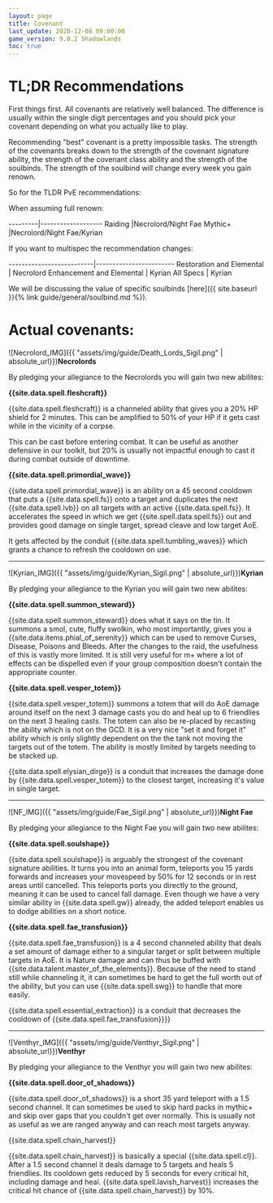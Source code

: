 ```yaml
---
layout: page
title: Covenant
last_update: 2020-12-08 09:00:00
game_version: 9.0.2 Shadowlands
toc: true
---
```


# TL;DR Recommendations

First things first. All covenants are relatively well balanced. The difference is usually within the single digit percentages and you should pick your covenant depending on what you actually like to play.

Recommending "best" covenant is a pretty impossible tasks.
The strength of the covenants breaks down to the strength of the covenant signature ability, the strength of the covenant class ability and the strength of the soulbinds.
The strength of the soulbind will change every week you gain renown.

So for the TLDR PvE recommendations:

When assuming full renown:

---------|-------------------
Raiding |Necrolord/Night Fae
Mythic+ |Necrolord/Night Fae/Kyrian


If you want to multispec the recommendation changes:

--------------------------|------------------------
Restoration and Elemental | Necrolord
Enhancement and Elemental | Kyrian
All Specs          | Kyrian

We will be discussing the value of specific soulbinds [here]({{ site.baseurl }}{% link guide/general/soulbind.md %}).

# Actual covenants:

![Necrolord_IMG]({{ "assets/img/guide/Death_Lords_Sigil.png" | absolute_url}})__Necrolords__

By pledging your allegiance to the Necrolords you will gain two new abilites:

**{{site.data.spell.fleshcraft}}**

{{site.data.spell.fleshcraft}} is a channeled ability that gives you a 20% HP shield for 2 minutes. This can be amplified to 50% of your HP if it gets cast while in the vicinity of a corpse.

This can be cast before entering combat.
It can be useful as another defensive in our toolkit, but 20% is usually not impactful enough to cast it during combat outside of downtime.

**{{site.data.spell.primordial_wave}}**

{{site.data.spell.primordial_wave}} is an ability on a 45 second cooldown that puts a {{site.data.spell.fs}} onto a target and duplicates the next {{site.data.spell.lvb}} on all targets with an active {{site.data.spell.fs}}.
It accelerates the speed in which we get {{site.spell.data.spell.fs}} out and provides good damage on single target, spread cleave and low target AoE.

It gets affected by the conduit {{site.data.spell.tumbling_waves}} which grants a chance to refresh the cooldown on use.

<hr />

![Kyrian_IMG]({{ "assets/img/guide/Kyrian_Sigil.png" | absolute_url}})__Kyrian__

By pledging your allegiance to the Kyrian you will gain two new abilites:

**{{site.data.spell.summon_steward}}**

{{site.data.spell.summon_steward}} does what it says on the tin. It summons a  smol, cute, fluffy swolkin, who most importantly, gives you a {{site.data.items.phial_of_serenity}} which can be used to remove Curses, Disease, Poisons and Bleeds. After the changes to the raid, the usefulness of this is vastly more limited. It is still very useful for m+ where a lot of effects can be dispelled even if your group composition doesn't contain the appropriate counter.

**{{site.data.spell.vesper_totem}}**

{{site.data.spell.vesper_totem}} summons a totem that will do AoE damage around itself on the next 3 damage casts you do and heal up to 6 friendlies on the next 3 healing casts.
The totem can also be re-placed by recasting the ability which is not on the GCD.
It is a very nice "set it and forget it" ability which is only slightly dependent on the the tank not moving the targets out of the totem. The ability is mostly limited by targets needing to be stacked up.

{{site.data.spell.elysian_dirge}} is a conduit that increases the damage done by {{site.data.spell.vesper_totem}} to the closest target, increasing it's value in single target.

<hr />

![NF_IMG]({{ "assets/img/guide/Fae_Sigil.png" | absolute_url}})__Night Fae__

By pledging your allegiance to the Night Fae you will gain two new abilites:

**{{site.data.spell.soulshape}}**

{{site.data.spell.soulshape}} is arguably the strongest of the covenant signature abilities. It turns you into an animal form, teleports you 15 yards forwards and increases your movespeed by 50% for 12 seconds or in rest areas until cancelled. This teleports ports you directly to the ground, meaning it can be used to cancel fall damage. Even though we have a very similar ability in {{site.data.spell.gw}} already, the added teleport enables us to dodge abilities on a short notice.

**{{site.data.spell.fae_transfusion}}**

{{site.data.spell.fae_transfusion}} is a 4 second channeled ability that deals a set amount of damage either to a singular target or split between multiple targets in AoE.
It is Nature damage and can thus be buffed with {{site.data.talent.master_of_the_elements}}. Because of the need to stand still while channeling it, it can sometimes be hard to get the full worth out of the ability, but you can use {{site.data.spell.swg}} to handle that more easily.

{{site.data.spell.essential_extraction}} is a conduit that decreases the cooldown of {{site.data.spell.fae_transfusion}}}}

<hr />

![Venthyr_IMG]({{ "assets/img/guide/Venthyr_Sigil.png" | absolute_url}})__Venthyr__

By pledging your allegiance to the Venthyr you will gain two new abilites:

**{{site.data.spell.door_of_shadows}}**

{{site.data.spell.door_of_shadows}} is a short 35 yard teleport with a 1.5 second channel. It can sometimes be used to skip hard packs in mythic+ and skip over gaps that you couldn't get over normally. This is usually not as useful as we are ranged anyway and can reach most targets anyway.

{{site.data.spell.chain_harvest}}

{{site.data.spell.chain_harvest}} is basically a special {{site.data.spell.cl}}. After a 1.5 second channel it deals damage to 5 targets and heals 5 friendlies. Its cooldown gets reduced by 5 seconds for every critical hit, including damage and heal.
{{site.data.spell.lavish_harvest}} increases the critical hit chance of {{site.data.spell.chain_harvest}} by 10%.